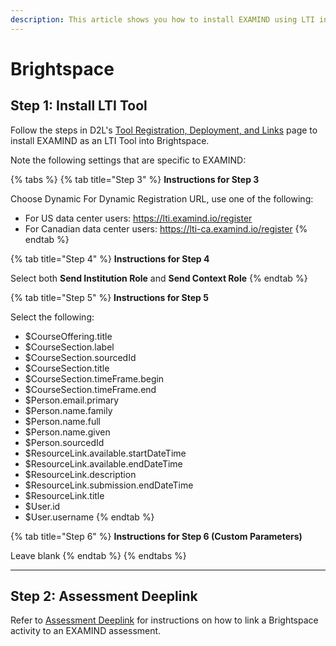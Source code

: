 ```yaml
---
description: This article shows you how to install EXAMIND using LTI in Brightspace.
---
```


# Brightspace

## Step 1: Install LTI Tool

Follow the steps in D2L's [Tool Registration, Deployment, and Links](https://community.d2l.com/brightspace/kb/articles/23662-tool-registration-deployment-and-links) page to install EXAMIND as an LTI Tool into Brightspace.

Note the following settings that are specific to EXAMIND:

{% tabs %}
{% tab title="Step 3" %}
**Instructions for Step 3**

Choose Dynamic For Dynamic Registration URL, use one of the following:

- For US data center users: https://lti.examind.io/register
- For Canadian data center users: https://lti-ca.examind.io/register
  {% endtab %}

{% tab title="Step 4" %}
**Instructions for Step 4**

Select both **Send Institution Role** and **Send Context Role**
{% endtab %}

{% tab title="Step 5" %}
**Instructions for Step 5**

Select the following:

- $CourseOffering.title
- $CourseSection.label
- $CourseSection.sourcedId
- $CourseSection.title
- $CourseSection.timeFrame.begin
- $CourseSection.timeFrame.end
- $Person.email.primary
- $Person.name.family
- $Person.name.full
- $Person.name.given
- $Person.sourcedId
- $ResourceLink.available.startDateTime
- $ResourceLink.available.endDateTime
- $ResourceLink.description
- $ResourceLink.submission.endDateTime
- $ResourceLink.title
- $User.id
- $User.username
  {% endtab %}

{% tab title="Step 6" %}
**Instructions for Step 6 (Custom Parameters)**

Leave blank
{% endtab %}
{% endtabs %}

---

## Step 2: Assessment Deeplink

Refer to [Assessment Deeplink](../../get-started/lms-integrated/assessment-deeplink.md#brightspace) for instructions on how to link a Brightspace activity to an EXAMIND assessment.
